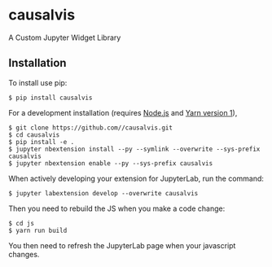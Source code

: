 # causalvis

A Custom Jupyter Widget Library

## Installation

To install use pip:

    $ pip install causalvis

For a development installation (requires [Node.js](https://nodejs.org) and [Yarn version 1](https://classic.yarnpkg.com/)),

    $ git clone https://github.com//causalvis.git
    $ cd causalvis
    $ pip install -e .
    $ jupyter nbextension install --py --symlink --overwrite --sys-prefix causalvis
    $ jupyter nbextension enable --py --sys-prefix causalvis

When actively developing your extension for JupyterLab, run the command:

    $ jupyter labextension develop --overwrite causalvis

Then you need to rebuild the JS when you make a code change:

    $ cd js
    $ yarn run build

You then need to refresh the JupyterLab page when your javascript changes.
